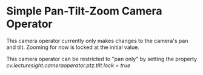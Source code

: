 # Simple Pan-Tilt-Zoom Camera Operator

This camera operator currently only makes changes to the camera's pan and tilt.
Zooming for now is locked at the initial value.

This camera operator can be restricted to "pan only" by setting the property
_cv.lecturesight.cameraoperator.ptz.tilt.lock = true_